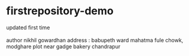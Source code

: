 # firstrepository-demo
updated first time  
</br>
author nikhil gowardhan
 address : babupeth ward mahatma fule chowk, <br>
 modghare plot near gadge bakery 
 chandrapur